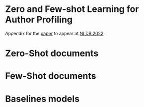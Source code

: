# Zero and Few-shot Learning for Author Profiling

Appendix for the [paper](https://arxiv.org/) to appear at [NLDB 2022](https://nldb2022.prhlt.upv.es/).

# Zero-Shot documents
# Few-Shot documents
# Baselines models


